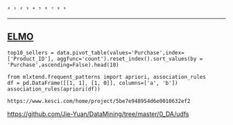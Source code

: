 `⁰ ¹ ² ³ ⁴ ⁵ ⁶ ⁷ ⁸ ⁹`

---
[ELMO][1]
---
```
top10_sellers = data.pivot_table(values='Purchase',index=['Product_ID'], aggfunc='count').reset_index().sort_values(by = 'Purchase',ascending=False).head(10)

from mlxtend.frequent_patterns import apriori, association_rules
df = pd.DataFrame([[1, 1], [1, 0]], columns=['a', 'b'])
association_rules(apriori(df))

https://www.kesci.com/home/project/5be7e948954d6e0010632ef2
```

[1]: https://blog.csdn.net/sinat_26917383/article/details/81913790

https://github.com/Jie-Yuan/DataMining/tree/master/0_DA/udfs

